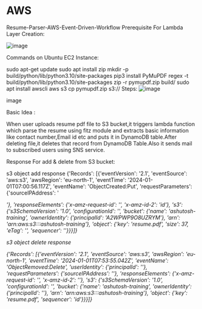 # AWS
Resume-Parser-AWS-Event-Driven-Workflow
Prerequisite For Lambda Layer Creation:

![image](https://github.com/ashishraj2112/AWS/assets/92364203/9facd012-1a8f-4856-ab8d-c9e367361c07)


Commands on Ubuntu EC2 Instance:

sudo apt-get update
sudo apt install zip
mkdir -p build/python/lib/python3.10/site-packages
pip3 install PyMuPDF regex -t build/python/lib/python3.10/site-packages
zip -r pymupdf.zip build/
sudo apt install awscli
aws s3 cp pymupdf.zip s3://<path>
Steps:
![image](https://github.com/ashishraj2112/AWS/assets/92364203/dc089733-ea41-4a99-9fb6-ebbfaca84ad6)

image

Basic Idea :

When user uploads resume pdf file to S3 bucket,it triggers lambda function which parse the resume using fitz module and extracts basic information like contact number,Email id etc and puts it in DynamoDB table.After deleting file,it deletes that record from DynamoDB Table.Also it sends mail to subscribed users using SNS service.

Response For add & delete from S3 bucket:


s3 object add response
{'Records': [{'eventVersion': '2.1', 'eventSource': 'aws:s3', 'awsRegion': 'eu-north-1', 'eventTime': '2024-01-01T07:00:56.117Z', 'eventName': 'ObjectCreated:Put', 'requestParameters': {'sourceIPAddress': '<address>'}, 'responseElements': {'x-amz-request-id': '<id>', 'x-amz-id-2': 'id'}, 's3': {'s3SchemaVersion': '1.0', 'configurationId': '<id>', 'bucket': {'name': 'ashutosh-training', 'ownerIdentity': {'principalId': 'A2WPWP9O8UZRYM'}, 'arn': 'arn:aws:s3:::ashutosh-training'}, 'object': {'key': 'resume.pdf', 'size': 37, 'eTag': '<tag>', 'sequencer': '<val>'}}}]}

s3 object delete response

{'Records': [{'eventVersion': '2.1', 'eventSource': 'aws:s3', 'awsRegion': 'eu-north-1', 'eventTime': '2024-01-01T07:53:55.042Z', 'eventName': 'ObjectRemoved:Delete', 'userIdentity': {'principalId': '<id>'}, 'requestParameters': {'sourceIPAddress': '<ip>'}, 'responseElements': {'x-amz-request-id': '<id>', 'x-amz-id-2': '<id>'}, 's3': {'s3SchemaVersion': '1.0', 'configurationId': '<id>', 'bucket': {'name': 'ashutosh-training', 'ownerIdentity': {'principalId': '<id>'}, 'arn': 'arn:aws:s3:::ashutosh-training'}, 'object': {'key': 'resume.pdf', 'sequencer': 'id'}}}]}
